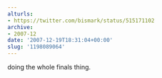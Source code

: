 ```yaml
---
alturls:
- https://twitter.com/bismark/status/515171102
archive:
- 2007-12
date: '2007-12-19T18:31:04+00:00'
slug: '1198089064'
---
```


doing the whole finals thing.

